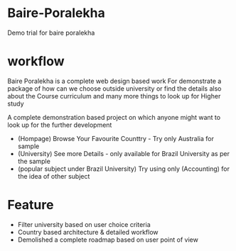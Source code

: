 # Baire-Poralekha
Demo trial for baire poralekha

# workflow
Baire Poralekha is a complete web design based work
For demonstrate a package of how can we choose outside
university or find the details also about the 
Course curriculum and many more things to look up for
Higher study

A complete demonstration based project on which
anyone might want to look up for the further development

* (Hompage) Browse Your Favourite Counttry - Try only Australia for sample 
* (University) See more Details - only available for Brazil University as per the sample
* (popular subject under Brazil University) Try using only (Accounting) for the idea of other subject


# Feature 
* Filter university based on user choice criteria
* Country based architecture & detailed workflow
* Demolished a complete roadmap based on user point of view



